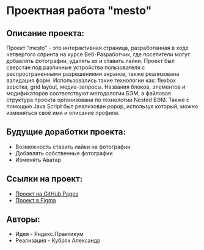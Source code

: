 # Проектная работа "mesto"

## Описание проекта:

Проект "mesto" - это интерактивная страница, разработанная в ходе четвертого спринта на курсе Веб-Разработчик, где посетители могут добавлять фотографии, удалять их и ставить лайки. Проект был сверстан под различные устройства пользователя с распространенными разрешениями экранов, также реализована валидация форм. Использовались такие технологии как: flexbox верстка, grid layout, медиа-запросы. Названия блоков, элементов и модификаторов соответствуют методологии БЭМ, а файловая структура проекта организована по технологии Nested БЭМ. Также с помощью Java Script был реализован popup, используя который, можно изменяться своё имя и описание профиля.

## Будущие доработки проекта:

* Возможность ставить лайки на фотографии
* Добавлять собственные фотографии
* Изменять Аватар

## Ссылки на проект:

* [Проект на GitHub Pages](https://kubryak.github.io/mesto/)
* [Проект в Figma](https://www.figma.com/file/Hc7i45Om3FY0eaGOW9cbIw/JavaScript.-Sprint-4-(Copy)?node-id=28212%3A155&t=oYlVy5KXxdiSKtAO-0)

## Авторы:

* Идея - Яндекс.Практикум
* Реализация - Кубряк Александр
